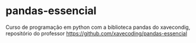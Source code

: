 # pandas-essencial
Curso de programação em python com a biblioteca pandas do xavecondig, repositório do professor https://github.com/xavecoding/pandas-essencial
